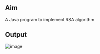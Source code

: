 ## Aim
A Java program to implement RSA algorithm.
## Output
![image](https://user-images.githubusercontent.com/62592828/147127508-d44560ff-9071-4749-ad17-9d39928a64dc.png)
